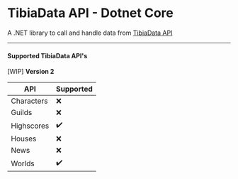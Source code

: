 
# TibiaData API - Dotnet Core

A .NET library to call and handle data from [TibiaData API](http://api.tibiadata.com/)

___

#### Supported TibiaData API's

[WIP] **Version 2**

|API|Supported|
|---|---|
|Characters|:x:|
|Guilds|:x:|
|Highscores|:heavy_check_mark:|
|Houses|:x:|
|News|:x:|
|Worlds|:heavy_check_mark:|